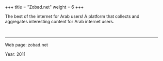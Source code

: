 +++
title = "Zobad.net"
weight = 6
+++

The best of the internet for Arab users! A platform that collects and aggregates
interesting content for Arab internet users.

<br />

---

Web page: zobad.net

Year: 2011

